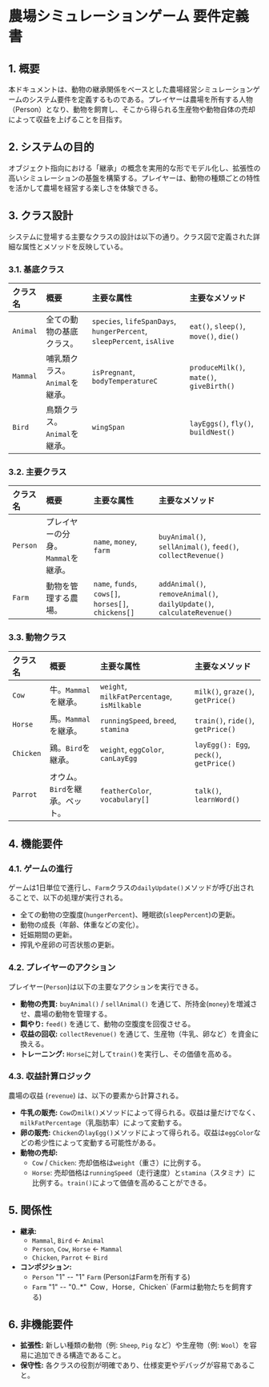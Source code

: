 # 農場シミュレーションゲーム 要件定義書

## 1. 概要

本ドキュメントは、動物の継承関係をベースとした農場経営シミュレーションゲームのシステム要件を定義するものである。プレイヤーは農場を所有する人物（Person）となり、動物を飼育し、そこから得られる生産物や動物自体の売却によって収益を上げることを目指す。

## 2. システムの目的

オブジェクト指向における「継承」の概念を実用的な形でモデル化し、拡張性の高いシミュレーションの基盤を構築する。プレイヤーは、動物の種類ごとの特性を活かして農場を経営する楽しさを体験できる。

## 3. クラス設計

システムに登場する主要なクラスの設計は以下の通り。クラス図で定義された詳細な属性とメソッドを反映している。

### 3.1. 基底クラス

| クラス名 | 概要 | 主要な属性 | 主要なメソッド |
| :--- | :--- | :--- | :--- |
| `Animal` | 全ての動物の基底クラス。 | `species`, `lifeSpanDays`, `hungerPercent`, `sleepPercent`, `isAlive` | `eat()`, `sleep()`, `move()`, `die()` |
| `Mammal` | 哺乳類クラス。`Animal`を継承。 | `isPregnant`, `bodyTemperatureC` | `produceMilk()`, `mate()`, `giveBirth()` |
| `Bird` | 鳥類クラス。`Animal`を継承。 | `wingSpan` | `layEggs()`, `fly()`, `buildNest()` |

### 3.2. 主要クラス

| クラス名 | 概要 | 主要な属性 | 主要なメソッド |
| :--- | :--- | :--- | :--- |
| `Person` | プレイヤーの分身。`Mammal`を継承。 | `name`, `money`, `farm` | `buyAnimal()`, `sellAnimal()`, `feed()`, `collectRevenue()` |
| `Farm` | 動物を管理する農場。 | `name`, `funds`, `cows[]`, `horses[]`, `chickens[]` | `addAnimal()`, `removeAnimal()`, `dailyUpdate()`, `calculateRevenue()` |

### 3.3. 動物クラス

| クラス名 | 概要 | 主要な属性 | 主要なメソッド |
| :--- | :--- | :--- | :--- |
| `Cow` | 牛。`Mammal`を継承。 | `weight`, `milkFatPercentage`, `isMilkable` | `milk()`, `graze()`, `getPrice()` |
| `Horse` | 馬。`Mammal`を継承。 | `runningSpeed`, `breed`, `stamina` | `train()`, `ride()`, `getPrice()` |
| `Chicken` | 鶏。`Bird`を継承。 | `weight`, `eggColor`, `canLayEgg` | `layEgg(): Egg`, `peck()`, `getPrice()` |
| `Parrot` | オウム。`Bird`を継承。ペット。 | `featherColor`, `vocabulary[]` | `talk()`, `learnWord()` |

## 4. 機能要件

### 4.1. ゲームの進行

ゲームは1日単位で進行し、`Farm`クラスの`dailyUpdate()`メソッドが呼び出されることで、以下の処理が実行される。

*   全ての動物の空腹度(`hungerPercent`)、睡眠欲(`sleepPercent`)の更新。
*   動物の成長（年齢、体重などの変化）。
*   妊娠期間の更新。
*   搾乳や産卵の可否状態の更新。

### 4.2. プレイヤーのアクション

プレイヤー(`Person`)は以下の主要なアクションを実行できる。

*   **動物の売買:** `buyAnimal()` / `sellAnimal()` を通じて、所持金(`money`)を増減させ、農場の動物を管理する。
*   **餌やり:** `feed()` を通じて、動物の空腹度を回復させる。
*   **収益の回収:** `collectRevenue()` を通じて、生産物（牛乳、卵など）を資金に換える。
*   **トレーニング:** `Horse`に対して`train()`を実行し、その価値を高める。

### 4.3. 収益計算ロジック

農場の収益 (`revenue`) は、以下の要素から計算される。

*   **牛乳の販売:** `Cow`の`milk()`メソッドによって得られる。収益は量だけでなく、`milkFatPercentage`（乳脂肪率）によって変動する。
*   **卵の販売:** `Chicken`の`layEgg()`メソッドによって得られる。収益は`eggColor`などの希少性によって変動する可能性がある。
*   **動物の売却:**
    *   `Cow` / `Chicken`: 売却価格は`weight`（重さ）に比例する。
    *   `Horse`: 売却価格は`runningSpeed`（走行速度）と`stamina`（スタミナ）に比例する。`train()`によって価値を高めることができる。

## 5. 関係性

*   **継承:**
    *   `Mammal`, `Bird` ← `Animal`
    *   `Person`, `Cow`, `Horse` ← `Mammal`
    *   `Chicken`, `Parrot` ← `Bird`
*   **コンポジション:**
    *   `Person` "1" -- "1" `Farm` (PersonはFarmを所有する)
    *   `Farm` "1" -- "0..*"` `Cow`, `Horse`, `Chicken` (Farmは動物たちを飼育する)

## 6. 非機能要件

*   **拡張性:** 新しい種類の動物（例: `Sheep`, `Pig` など）や生産物（例: `Wool`）を容易に追加できる構造であること。
*   **保守性:** 各クラスの役割が明確であり、仕様変更やデバッグが容易であること。